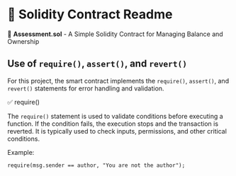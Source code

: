 # 🚀 Solidity Contract Readme

📄 **Assessment.sol** - A Simple Solidity Contract for Managing Balance and Ownership

## Use of `require()`, `assert()`, and `revert()`

For this project, the smart contract implements the `require()`, `assert()`, and `revert()` statements for error handling and validation.

✅ require()

The `require()` statement is used to validate conditions before executing a function. If the condition fails, the execution stops and the transaction is reverted. It is typically used to check inputs, permissions, and other critical conditions.

Example:
```solidity
require(msg.sender == author, "You are not the author");
